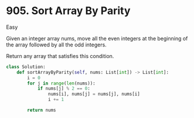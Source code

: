 # 905. Sort Array By Parity

Easy

Given an integer array nums, move all the even integers at the beginning of the array followed by all the odd integers.

Return any array that satisfies this condition.

```python
class Solution:
    def sortArrayByParity(self, nums: List[int]) -> List[int]:
        i = 0
        for j in range(len(nums)):
            if nums[j] % 2 == 0:
                nums[i], nums[j] = nums[j], nums[i]
                i += 1

        return nums
```
